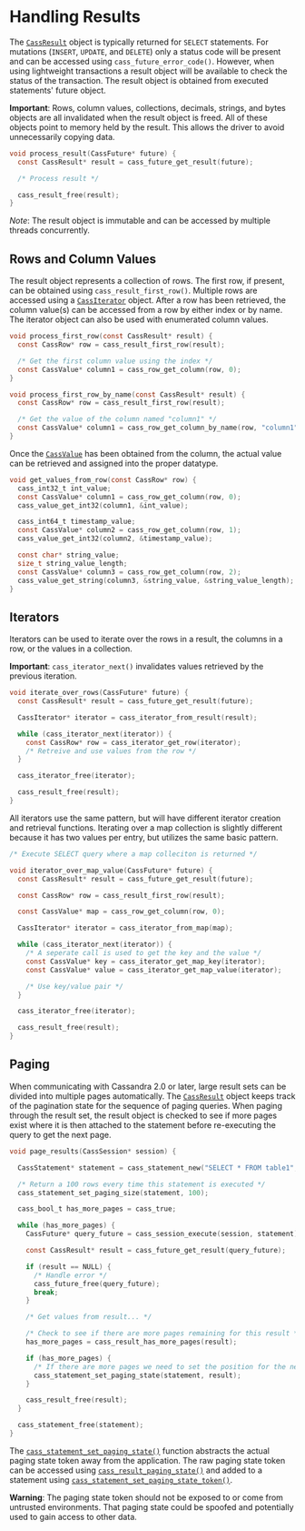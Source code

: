 # Handling Results

The [`CassResult`](http://datastax.github.io/cpp-driver/api/struct.CassResult/) object
is typically returned for `SELECT` statements. For mutations (`INSERT`, `UPDATE`,
and `DELETE`) only a status code will be present and can be accessed using
`cass_future_error_code()`. However, when using lightweight transactions a
result object will be available to check the status of the transaction. The
result object is obtained from executed statements' future object.

**Important**: Rows, column values, collections, decimals, strings, and bytes
objects are all invalidated when the result object is freed. All of these
objects point to memory held by the result. This allows the driver to avoid
unnecessarily copying data.

```c
void process_result(CassFuture* future) {
  const CassResult* result = cass_future_get_result(future);

  /* Process result */

  cass_result_free(result);
}
```

*Note*: The result object is immutable and can be accessed by multiple threads concurrently.

## Rows and Column Values

The result object represents a collection of rows. The first row, if present,
can be obtained using `cass_result_first_row()`. Multiple rows are accessed
using a [`CassIterator`](http://datastax.github.io/cpp-driver/api/struct.CassIterator/)
object. After a row has been retrieved, the column value(s) can be accessed from
a row by either index or by name. The iterator object can also be used with
enumerated column values.

```c
void process_first_row(const CassResult* result) {
  const CassRow* row = cass_result_first_row(result);

  /* Get the first column value using the index */
  const CassValue* column1 = cass_row_get_column(row, 0);
}
```

```c
void process_first_row_by_name(const CassResult* result) {
  const CassRow* row = cass_result_first_row(result);

  /* Get the value of the column named "column1" */
  const CassValue* column1 = cass_row_get_column_by_name(row, "column1");
}
```

Once the [`CassValue`](http://datastax.github.io/cpp-driver/api/struct.CassValue/)
has been obtained from the column, the actual value can be retrieved and
assigned into the proper datatype.

```c
void get_values_from_row(const CassRow* row) {
  cass_int32_t int_value;
  const CassValue* column1 = cass_row_get_column(row, 0);
  cass_value_get_int32(column1, &int_value);

  cass_int64_t timestamp_value;
  const CassValue* column2 = cass_row_get_column(row, 1);
  cass_value_get_int32(column2, &timestamp_value);

  const char* string_value;
  size_t string_value_length;
  const CassValue* column3 = cass_row_get_column(row, 2);
  cass_value_get_string(column3, &string_value, &string_value_length);
}
```

## Iterators

Iterators can be used to iterate over the rows in a result, the columns in a
row, or the values in a collection.

**Important**: `cass_iterator_next()` invalidates values retrieved by the
previous iteration.

```c
void iterate_over_rows(CassFuture* future) {
  const CassResult* result = cass_future_get_result(future);

  CassIterator* iterator = cass_iterator_from_result(result);

  while (cass_iterator_next(iterator)) {
    const CassRow* row = cass_iterator_get_row(iterator);
    /* Retreive and use values from the row */
  }

  cass_iterator_free(iterator);

  cass_result_free(result);
}
```

All iterators use the same pattern, but will have different iterator creation
and retrieval functions. Iterating over a map collection is slightly different
because it has two values per entry, but utilizes the same basic pattern.

```c
/* Execute SELECT query where a map colleciton is returned */

void iterator_over_map_value(CassFuture* future) {
  const CassResult* result = cass_future_get_result(future);

  const CassRow* row = cass_result_first_row(result);

  const CassValue* map = cass_row_get_column(row, 0);

  CassIterator* iterator = cass_iterator_from_map(map);

  while (cass_iterator_next(iterator)) {
    /* A seperate call is used to get the key and the value */
    const CassValue* key = cass_iterator_get_map_key(iterator);
    const CassValue* value = cass_iterator_get_map_value(iterator);

    /* Use key/value pair */
  }

  cass_iterator_free(iterator);

  cass_result_free(result);
}
```

## Paging

When communicating with Cassandra 2.0 or later, large result sets can be divided
into multiple pages automatically. The
[`CassResult`](http://datastax.github.io/cpp-driver/api/struct.CassResult/) object
keeps track of the pagination state for the sequence of paging queries. When
paging through the result set, the result object is checked to see if more pages
exist where it is then attached to the statement before re-executing the query
to get the next page.

```c
void page_results(CassSession* session) {

  CassStatement* statement = cass_statement_new("SELECT * FROM table1", 0);

  /* Return a 100 rows every time this statement is executed */
  cass_statement_set_paging_size(statement, 100);

  cass_bool_t has_more_pages = cass_true;

  while (has_more_pages) {
    CassFuture* query_future = cass_session_execute(session, statement);

    const CassResult* result = cass_future_get_result(query_future);

    if (result == NULL) {
      /* Handle error */
      cass_future_free(query_future);
      break;
    }

    /* Get values from result... */

    /* Check to see if there are more pages remaining for this result */
    has_more_pages = cass_result_has_more_pages(result);

    if (has_more_pages) {
      /* If there are more pages we need to set the position for the next execute */
      cass_statement_set_paging_state(statement, result);
    }

    cass_result_free(result);
  }

  cass_statement_free(statement);
}
```

The [`cass_statement_set_paging_state()`] function abstracts the actual paging
state token away from the application. The raw paging state token can be
accessed using [`cass_result_paging_state()`] and added to a statement using
[`cass_statement_set_paging_state_token()`].

**Warning**: The paging state token should not be exposed to or come from
untrusted environments. That paging state could be spoofed and potentially used
to gain access to other data.

[`cass_statement_set_paging_state()`]: http://datastax.github.io/cpp-driver/api/struct.CassStatement/#cass-statement-set-paging-state
[`cass_result_paging_state()`]: http://datastax.github.io/cpp-driver/api/struct.CassResult/#cass-result-paging-state
[`cass_statement_set_paging_state_token()`]: http://datastax.github.io/cpp-driver/api/struct.CassStatement/#cass-statement-set-paging-state-token
